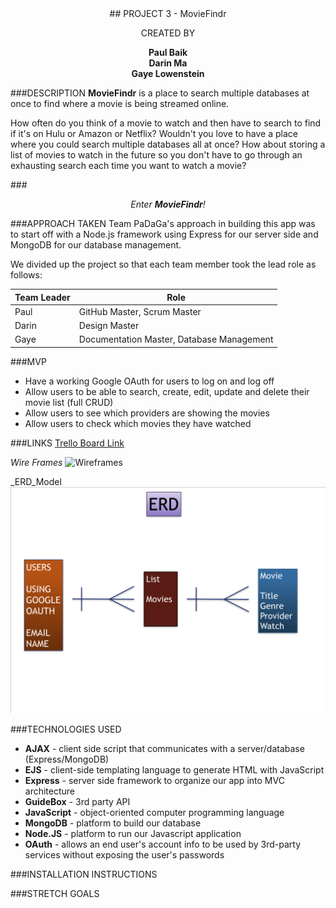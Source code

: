 <center>
## PROJECT 3 - MovieFindr    

CREATED BY

**Paul Baik**  
**Darin Ma**  
**Gaye Lowenstein**
</center>


###DESCRIPTION
__MovieFindr__ is a place to search multiple databases at once to find where a movie is being streamed online.

How often do you think of a movie to watch and then have to search to find if it's on Hulu or Amazon or Netflix?  Wouldn't you love to have a place where you could search multiple databases all at once?  How about storing a list of movies to watch in the future so you don't have to go through an exhausting search each time you want to watch a movie?

###_<center>Enter **MovieFindr**!</center>_

###APPROACH TAKEN
Team PaDaGa's approach in building this app was to start off with a Node.js framework using Express for our server side and MongoDB for our database management.  

We divided up the project so that each team member took the lead role as follows:

  Team Leader  | Role
  -----------  | ----------
  Paul         | GitHub Master, Scrum Master
  Darin        | Design Master
  Gaye         | Documentation Master, Database Management

###MVP
* Have a working Google OAuth for users to log on and log off
* Allow users to be able to search, create, edit, update and delete their movie list (full CRUD)
* Allow users to see which providers are showing the movies
* Allow users to check which movies they have watched

###LINKS
[Trello Board Link](https://trello.com/b/QMrl81kr/moviefindr "Trello Board")

_Wire Frames_
![Wireframes](wireframe.png)

_ERD_Model
![ERD](assets/erd.png)

###TECHNOLOGIES USED
* __AJAX__ - client side script that communicates with a server/database (Express/MongoDB)
* __EJS__ - client-side templating language to generate HTML with JavaScript
* __Express__ - server side framework to organize our app into MVC architecture
* __GuideBox__ - 3rd party API
* __JavaScript__ - object-oriented computer programming language
* __MongoDB__ - platform to build our database
* __Node.JS__ - platform to run our Javascript application
* __OAuth__ - allows an end user's account info to be used by 3rd-party services without exposing the user's passwords

###INSTALLATION INSTRUCTIONS


###STRETCH GOALS
